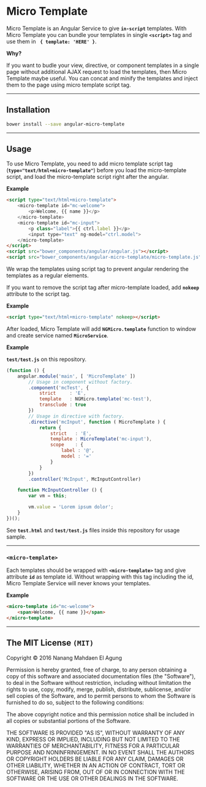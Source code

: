 # Micro Template

Micro Template is an Angular Service to give **`in-script`** templates. With Micro Template you can bundle your templates in single **`<script>`** tag and use them in **` { template: 'HERE' }`**.

**Why?**

If you want to budle your view, directive, or component templates in a single page without additional AJAX request to load the templates, then Micro Template maybe useful. You can concat and minify the templates and inject them to the page using micro template script tag.

***

## Installation

```bash
bower install --save angular-micro-template
```

***

## Usage

To use Micro Template, you need to add micro template script tag (**`type="text/html+micro-template"`**) before you load the micro-template script, and load the micro-template script right after the angular.

**Example**

```html
<script type="text/html+micro-template">
	<micro-template id="mc-welcome">
    	<p>Welcome, {{ name }}</p>
    </micro-template>
	<micro-template id="mc-input">
    	<p class="label">{{ ctrl.label }}</p>
    	<input type="text" ng-model="ctrl.model">
    </micro-template>
</script>
<script src="bower_components/angular/angular.js"></script>
<script src="bower_components/angular-micro-template/micro-template.js"></script>
```

We wrap the templates using script tag to prevent angular rendering the templates as a regular elements.

If you want to remove the script tag after micro-template loaded, add **`nokeep`** attribute to the script tag.

**Example**

```html
<script type="text/html+micro-template" nokeep></script>
```

After loaded, Micro Template will add **`NGMicro.template`** function to window and create service named **`MicroService`**.

**Example**

**`test/test.js`** on this repository.

```javascript
(function () {
    angular.module('main', [ 'MicroTemplate' ])
        // Usage in component without factory.
        .component('mcTest', {
            strict     : 'E',
            template   : NGMicro.template('mc-test'),
            transclude : true
        })
        // Usage in directive with factory.
        .directive('mcInput', function ( MicroTemplate ) {
            return {
                strict   : 'E',
                template : MicroTemplate('mc-input'),
                scope    : {
                    label : '@',
                    model : '='
                }
            }
        })
        .controller('McInput', McInputController)

    function McInputController () {
        var vm = this;

        vm.value = 'Lorem ipsum dolor';
    }
})();
```

See **`test.html`** and **`test/test.js`** files inside this repository for usage sample.

***

### **`<micro-template>`**

Each templates should be wrapped with **`<micro-template>`** tag and give attribute **`id`** as template id. Without wrapping with this tag including the id, Micro Template Service will never knows your templates.

**Example**

```html
<micro-template id="mc-welcome">
	<span>Welcome, {{ name }}</span>
</micro-template>
```

***

## The MIT License **`(MIT)`**

Copyright © 2016 Nanang Mahdaen El Agung

Permission is hereby granted, free of charge, to any person obtaining a copy of this software and associated documentation files (the "Software"), to deal in the Software without restriction, including without limitation the rights to use, copy, modify, merge, publish, distribute, sublicense, and/or sell copies of the Software, and to permit persons to whom the Software is furnished to do so, subject to the following conditions:

The above copyright notice and this permission notice shall be included in all copies or substantial portions of the Software.

THE SOFTWARE IS PROVIDED "AS IS", WITHOUT WARRANTY OF ANY KIND, EXPRESS OR IMPLIED, INCLUDING BUT NOT LIMITED TO THE WARRANTIES OF MERCHANTABILITY, FITNESS FOR A PARTICULAR PURPOSE AND NONINFRINGEMENT. IN NO EVENT SHALL THE AUTHORS OR COPYRIGHT HOLDERS BE LIABLE FOR ANY CLAIM, DAMAGES OR OTHER LIABILITY, WHETHER IN AN ACTION OF CONTRACT, TORT OR OTHERWISE, ARISING FROM, OUT OF OR IN CONNECTION WITH THE SOFTWARE OR THE USE OR OTHER DEALINGS IN THE SOFTWARE.


